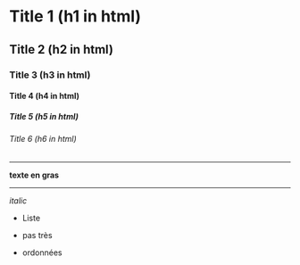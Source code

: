 # Title 1 (h1 in html)
## Title 2 (h2 in html)
### Title 3 (h3 in html)
#### Title 4 (h4 in html)
##### Title 5 (h5 in html)
###### Title 6 (h6 in html)

---

**texte en gras**

------

*italic*

* Liste
- pas très
+ ordonnées